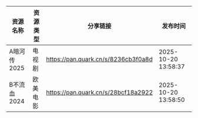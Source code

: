 | 资源名称     | 资源类型 | 分享链接                                | 发布时间                |
| -------- | ---- | ----------------------------------- | ------------------- |
| A暗河传2025 | 电视剧  | https://pan.quark.cn/s/8236cb3f0a8d | 2025-10-20 13:58:37 |
| B不流血2024 | 欧美电影 | https://pan.quark.cn/s/28bcf18a2922 | 2025-10-20 13:58:50 |

